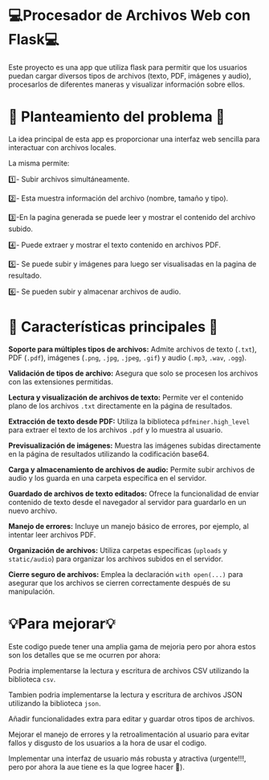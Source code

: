 ﻿# 💻Procesador de Archivos Web con Flask💻

 Este proyecto es una app que utiliza flask para permitir que los usuarios puedan cargar diversos tipos de archivos (texto, PDF, imágenes y audio), procesarlos de diferentes maneras y visualizar información sobre ellos.

 # 📍 Planteamiento del problema 📍
 La idea principal de esta app es proporcionar una interfaz web sencilla para interactuar con archivos locales.

 La misma permite:
 
 1️⃣- Subir archivos simultáneamente.
 
 2️⃣- Esta muestra información del archivo (nombre, tamaño y tipo).
 
 3️⃣-En la pagina generada se puede leer y mostrar el contenido del archivo subido.
 
 4️⃣- Puede extraer y mostrar el texto contenido en archivos PDF.
 
 5️⃣- Se puede subir y imágenes para luego ser visualisadas en la pagina de resultado.
 
 6️⃣- Se pueden subir y almacenar archivos de audio.
 
 # 🔎 Características principales 🔎

**Soporte para múltiples tipos de archivos:** Admite archivos de texto (`.txt`), PDF (`.pdf`), imágenes (`.png`, `.jpg`, `.jpeg`, `.gif`) y audio (`.mp3`, `.wav`, `.ogg`).
 
 **Validación de tipos de archivo:** Asegura que solo se procesen los archivos con las extensiones permitidas.
 
**Lectura y visualización de archivos de texto:** Permite ver el contenido plano de los archivos `.txt` directamente en la página de resultados.

**Extracción de texto desde PDF:** Utiliza la biblioteca `pdfminer.high_level` para extraer el texto de los archivos `.pdf` y lo muestra al usuario.

**Previsualización de imágenes:** Muestra las imágenes subidas directamente en la página de resultados utilizando la codificación base64.

**Carga y almacenamiento de archivos de audio:** Permite subir archivos de audio y los guarda en una carpeta específica en el servidor.

**Guardado de archivos de texto editados:** Ofrece la funcionalidad de enviar contenido de texto desde el navegador al servidor para guardarlo en un nuevo archivo.

**Manejo de errores:** Incluye un manejo básico de errores, por ejemplo, al intentar leer archivos PDF.

**Organización de archivos:** Utiliza carpetas específicas (`uploads` y `static/audio`) para organizar los archivos subidos en el servidor.

**Cierre seguro de archivos:** Emplea la declaración `with open(...)` para asegurar que los archivos se cierren correctamente después de su manipulación.

# 💡Para mejorar💡

Este codigo puede tener una amplia gama de mejoria pero por ahora estos son los detalles que se me ocurren por ahora:

Podria implementarse la lectura y escritura de archivos CSV utilizando la biblioteca `csv`.

Tambien podria implementarse la lectura y escritura de archivos JSON utilizando la biblioteca `json`.

Añadir funcionalidades extra para editar y guardar otros tipos de archivos.

Mejorar el manejo de errores y la retroalimentación al usuario para evitar fallos y disgusto de los usuarios a la hora de usar el codigo.

Implementar una interfaz de usuario más robusta y atractiva (urgente!!!, pero por ahora la aue tiene es la que logree hacer 🥺).
